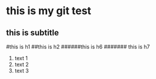 this is my git test
==========
this is subtitle
-----------
#this is h1
##this is h2
######this is h6
####### this is h7

1. text 1
2. text 2
4. text 3